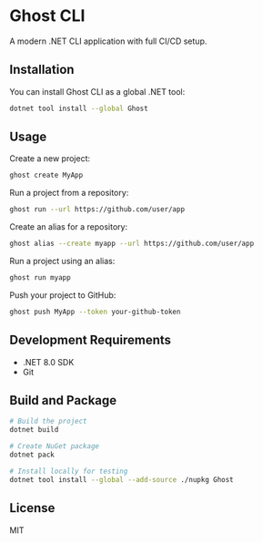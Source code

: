 # Ghost CLI

A modern .NET CLI application with full CI/CD setup.

## Installation

You can install Ghost CLI as a global .NET tool:

```bash
dotnet tool install --global Ghost
```

## Usage

Create a new project:
```bash
ghost create MyApp
```

Run a project from a repository:
```bash
ghost run --url https://github.com/user/app
```

Create an alias for a repository:
```bash
ghost alias --create myapp --url https://github.com/user/app
```

Run a project using an alias:
```bash
ghost run myapp
```

Push your project to GitHub:
```bash
ghost push MyApp --token your-github-token
```

## Development Requirements

- .NET 8.0 SDK
- Git

## Build and Package

```bash
# Build the project
dotnet build

# Create NuGet package
dotnet pack

# Install locally for testing
dotnet tool install --global --add-source ./nupkg Ghost
```

## License

MIT